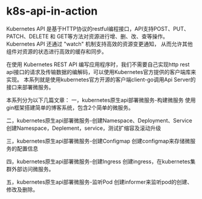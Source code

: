 # k8s-api-in-action
Kubernetes API 是基于HTTP协议的restful编程接口，API支持POST、PUT、PATCH、DELETE 和 GET等方法对资源进行增、删、改、查等操作。 Kubernetes API 还通过 "watch" 机制支持高效的资源变更通知， 从而允许其他组件对资源的状态进行高效的缓存和同步。

在使用 Kubernetes REST API 编写应用程序时，我们不需要自己实现http rest api接口的请求及传输数据的编解码，可以使用Kubernetes官方提供的客户端库来实现。  本系列就是使用kubernetes官方开源的客户端client-go调用Api Server的接口来部署微服务。

本系列分为以下几篇文章：
一，kubernetes原生api部署微服务-构建微服务
使用gin框架搭建简单的博客系统，包含2个简单的微服务。

二，kubernetes原生api部署微服务-创建Namespace、Deployment、Service
创建Namespace，Deplement，service，测试扩缩容及滚动升级

三，kubernetes原生api部署微服务-创建Configmap
创建configmap来存储微服务的配置信息

四，kubernetes原生api部署微服务-创建Ingress
创建ingress，在kubernetes集群外部访问微服务。

五，kubernetes原生api部署微服务-监听Pod
创建informer来监听pod的创建、修改及删除。
